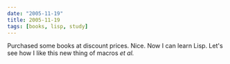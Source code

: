 ```yaml
---
date: "2005-11-19"
title: 2005-11-19
tags: [books, lisp, study]
---
```

Purchased some books at discount prices. Nice. Now I can learn
Lisp. Let's see how I like this new thing of macros *et al.*



